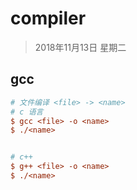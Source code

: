 # compiler
>
> 2018年11月13日 星期二


## gcc

```ini
# 文件编译 <file> -> <name>
# c 语言
$ gcc <file> -o <name>
$ ./<name>


# c++ 
$ g++ <file> -o <name>
$ ./<name>
```